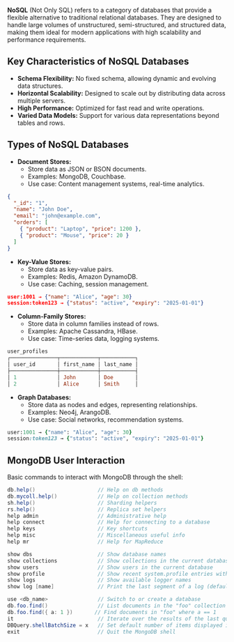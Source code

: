 **NoSQL** (Not Only SQL) refers to a category of databases that provide a flexible alternative to traditional relational databases. They are designed to handle large volumes of unstructured, semi-structured, and structured data, making them ideal for modern applications with high scalability and performance requirements.

## Key Characteristics of NoSQL Databases

- **Schema Flexibility:** No fixed schema, allowing dynamic and evolving data structures.
- **Horizontal Scalability:** Designed to scale out by distributing data across multiple servers.
- **High Performance:** Optimized for fast read and write operations.
- **Varied Data Models:** Support for various data representations beyond tables and rows.

## Types of NoSQL Databases

-  **Document Stores:**    
    - Store data as JSON or BSON documents.
    - Examples: MongoDB, Couchbase.
    - Use case: Content management systems, real-time analytics.
```json
{
  "_id": "1",
  "name": "John Doe",
  "email": "john@example.com",
  "orders": [
    { "product": "Laptop", "price": 1200 },
    { "product": "Mouse", "price": 20 }
  ]
}
```
- **Key-Value Stores:**
    - Store data as key-value pairs.
    - Examples: Redis, Amazon DynamoDB.
    - Use case: Caching, session management.
```json
user:1001 → {"name": "Alice", "age": 30}
session:token123 → {"status": "active", "expiry": "2025-01-01"}
```
- **Column-Family Stores:**
    - Store data in column families instead of rows.
    - Examples: Apache Cassandra, HBase.
    - Use case: Time-series data, logging systems.
```ruby
user_profiles
┌───────────────┬────────────┬───────────┐
│ user_id       │ first_name │ last_name │
├───────────────┼────────────┼───────────┤
│ 1             │ John       │ Doe       │
│ 2             │ Alice      │ Smith     │
```
- **Graph Databases:**
    - Store data as nodes and edges, representing relationships.
    - Examples: Neo4j, ArangoDB.
    - Use case: Social networks, recommendation systems.
```ruby
user:1001 → {"name": "Alice", "age": 30}
session:token123 → {"status": "active", "expiry": "2025-01-01"}
```


## MongoDB User Interaction

Basic commands to interact with MongoDB through the shell:

```java
db.help()                    // Help on db methods  
db.mycoll.help()             // Help on collection methods  
sh.help()                    // Sharding helpers  
rs.help()                    // Replica set helpers  
help admin                   // Administrative help  
help connect                 // Help for connecting to a database  
help keys                    // Key shortcuts  
help misc                    // Miscellaneous useful info  
help mr                      // Help for MapReduce  

show dbs                     // Show database names  
show collections             // Show collections in the current database  
show users                   // Show users in the current database  
show profile                 // Show recent system.profile entries with time >= 1ms  
show logs                    // Show available logger names  
show log [name]              // Print the last segment of a log (default: 'global')  

use <db_name>                // Switch to or create a database  
db.foo.find()                // List documents in the "foo" collection  
db.foo.find({ a: 1 })       // Find documents in "foo" where a == 1  
it                           // Iterate over the results of the last query  
DBQuery.shellBatchSize = x   // Set default number of items displayed in the shell  
exit                         // Quit the MongoDB shell  
```